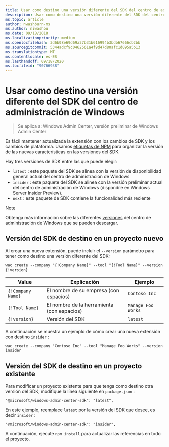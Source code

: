 ```yaml
---
title: Usar como destino una versión diferente del SDK del centro de administración de Windows
description: Usar como destino una versión diferente del SDK del centro de administración de Windows (proyecto Honolulu)
ms.topic: article
author: nwashburn-ms
ms.author: niwashbu
ms.date: 09/18/2018
ms.localizationpriority: medium
ms.openlocfilehash: 3d6b08e69d69a37b31b616994b3bdb67666cb2bb
ms.sourcegitcommit: 5344adcf9c0462561a4f9d47d80afc1d095a5b13
ms.translationtype: MT
ms.contentlocale: es-ES
ms.lasthandoff: 09/18/2020
ms.locfileid: "90766938"
---
```

# <a name="target-a-different-version-of-the-windows-admin-center-sdk"></a>Usar como destino una versión diferente del SDK del centro de administración de Windows

>Se aplica a: Windows Admin Center, versión preliminar de Windows Admin Center

Es fácil mantener actualizada la extensión con los cambios de SDK y los cambios de plataforma.  Usamos [etiquetas de NPM](https://www.npmjs.com/package/@microsoft/windows-admin-center-sdk) para organizar la versión de las nuevas características en las versiones del SDK.

Hay tres versiones de SDK entre las que puede elegir:

* ```latest``` : este paquete del SDK se alinea con la versión de disponibilidad general actual del centro de administración de Windows
* ```insider``` : este paquete del SDK se alinea con la versión preliminar actual del centro de administración de Windows (disponible en Windows Server Insider Preview).
* ```next``` : este paquete de SDK contiene la funcionalidad más reciente

> [!NOTE]
> Obtenga más información sobre las diferentes [versiones](../overview.md) del centro de administración de Windows que se pueden descargar.

## <a name="targeting-sdk-version-on-a-new-project"></a>Versión del SDK de destino en un proyecto nuevo

Al crear una nueva extensión, puede incluir el ```--version``` parámetro para tener como destino una versión diferente del SDK:

```
wac create --company "{!Company Name}" --tool "{!Tool Name}" --version {!version}
```

| Value | Explicación | Ejemplo |
| ----- | ----------- | ------- |
| ```{!Company Name}``` | El nombre de su empresa (con espacios) | ```Contoso Inc``` |
| ```{!Tool Name}``` | El nombre de la herramienta (con espacios) | ```Manage Foo Works``` |
| ```{!version}``` | Versión del SDK | ```latest``` |

A continuación se muestra un ejemplo de cómo crear una nueva extensión con destino ```insider``` :

```
wac create --company "Contoso Inc" --tool "Manage Foo Works" --version insider
```

## <a name="targeting-sdk-version-on-an-existing-project"></a>Versión del SDK de destino en un proyecto existente

Para modificar un proyecto existente para que tenga como destino otra versión del SDK, modifique la línea siguiente en ```package.json``` :

```
"@microsoft/windows-admin-center-sdk": "latest",
```
En este ejemplo, reemplace ```latest``` por la versión del SDK que desee, es decir ```insider``` :

```
"@microsoft/windows-admin-center-sdk": "insider",
```

A continuación, ejecute ```npm install``` para actualizar las referencias en todo el proyecto.